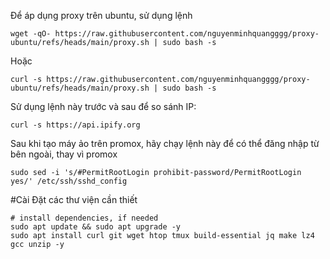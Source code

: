 Để áp dụng proxy trên ubuntu, sử dụng lệnh

```
wget -qO- https://raw.githubusercontent.com/nguyenminhquangggg/proxy-ubuntu/refs/heads/main/proxy.sh | sudo bash -s
```
Hoặc 

```
curl -s https://raw.githubusercontent.com/nguyenminhquangggg/proxy-ubuntu/refs/heads/main/proxy.sh | sudo bash -s
```
Sử dụng lệnh này trước và sau để so sánh IP:

```
curl -s https://api.ipify.org
```


Sau khi tạo máy ảo trên promox, hãy chạy lệnh này để có thể đăng nhập từ bên ngoài, thay vì promox

```
sudo sed -i 's/#PermitRootLogin prohibit-password/PermitRootLogin yes/' /etc/ssh/sshd_config
```

#Cài Đặt các thư viện cần thiết

```
# install dependencies, if needed
sudo apt update && sudo apt upgrade -y
sudo apt install curl git wget htop tmux build-essential jq make lz4 gcc unzip -y
```


